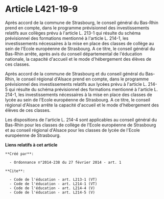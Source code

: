 # Article L421-19-9

Après accord de la commune de Strasbourg, le conseil général du Bas-Rhin prend en compte, dans le programme prévisionnel des
investissements relatifs aux collèges prévu à l'article L. 213-1 qui résulte du schéma prévisionnel des formations mentionné
à l'article L. 214-1, les investissements nécessaires à la mise en place des classes de collège au sein de l'Ecole européenne
de Strasbourg. A ce titre, le conseil général du Bas-Rhin arrête, après avis du conseil départemental de l'éducation
nationale, la capacité d'accueil et le mode d'hébergement des élèves de ces classes. 

Après accord de la commune de Strasbourg et du conseil général du Bas-Rhin, le conseil régional d'Alsace prend en compte,
dans le programme prévisionnel des investissements relatifs aux lycées prévu à l'article L. 214-5 qui résulte du schéma
prévisionnel des formations mentionné à l'article L. 214-1, les investissements nécessaires à la mise en place des classes de
lycée au sein de l'Ecole européenne de Strasbourg. A ce titre, le conseil régional d'Alsace arrête la capacité d'accueil et
le mode d'hébergement des élèves de ces classes. 

Les dispositions de l'article L. 214-4 sont applicables au conseil général du Bas-Rhin pour les classes de collège de l'Ecole
européenne de Strasbourg et au conseil régional d'Alsace pour les classes de lycée de l'Ecole européenne de Strasbourg.

**Liens relatifs à cet article**

	**Créé par**:

	  - Ordonnance n°2014-238 du 27 février 2014 - art. 1

	**Cite**:

	  - Code de l'éducation - art. L213-1 (VT)
	  - Code de l'éducation - art. L214-1 (VT)
	  - Code de l'éducation - art. L214-4 (V)
	  - Code de l'éducation - art. L214-5 (V)

